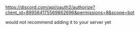 https://discord.com/api/oauth2/authorize?client_id=899564175569862696&permissions=8&scope=bot

would not recommend adding it to your server yet

